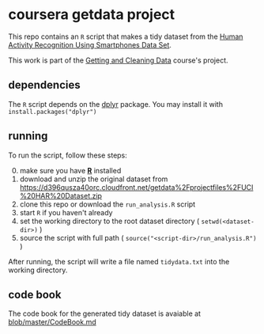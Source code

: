 
coursera getdata project
========================

This repo contains an `R` script that makes a tidy dataset from the
[Human Activity Recognition Using Smartphones Data Set](http://archive.ics.uci.edu/ml/datasets/Human+Activity+Recognition+Using+Smartphones).

This work is part of the [Getting and Cleaning Data](https://www.coursera.org/course/getdata) course's project.


dependencies
----------

The `R` script depends on the [dplyr](http://cran.r-project.org/web/packages/dplyr/index.html) package. You may install it with `install.packages("dplyr")`


running
-------

To run the script, follow these steps:

0. make sure you have **[R](http://www.r-project.org/)** installed
1. download and unzip the original dataset from <https://d396qusza40orc.cloudfront.net/getdata%2Fprojectfiles%2FUCI%20HAR%20Dataset.zip>
2. clone this repo or download the `run_analysis.R` script
3. start `R` if you haven't already
4. set the working directory to the root dataset directory ( `setwd(<dataset-dir>)` )
5. source the script with full path ( `source("<script-dir>/run_analysis.R")` )

After running, the script will write a file named `tidydata.txt` into the working directory.


code book
--------

The code book for the generated tidy dataset is avaiable at [blob/master/CodeBook.md](blob/master/CodeBook.md)

